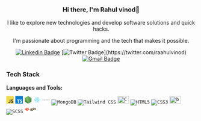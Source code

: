 <div align="center">
  <h3>Hi there, I'm Rahul vinod👋</h3>
  <p>I like to explore new technologies and develop software solutions and quick hacks.</p>
  <p>I'm passionate about programming and the tech that makes it possible.</p>

 
[![Linkedin Badge](https://img.shields.io/badge/-raahulvinod-blue?style=flat-square&logo=Linkedin&logoColor=white&link=https://www.linkedin.com/in/kunalraghav/)](https://www.linkedin.com/in/raahulvinod/) [![Twitter Badge](https://img.shields.io/badge/-@raahulvinod-1ca0f1?style=flat-square&labelColor=1ca0f1&logo=twitter&logoColor=white&link=https://twitter.com/raahulvinod_)](https://twitter.com/raahulvinod)
[![Gmail Badge](https://img.shields.io/badge/-rahulvinod135@gmail.com-c14438?style=flat-square&logo=Gmail&logoColor=white&link=mailto:rahulvinod135@gmail.com)](mailto:rahulvinod135@gmail.com)
 </div> 


### Tech Stack
**Languages and Tools:**  

<code><img height="20" src="https://raw.githubusercontent.com/github/explore/80688e429a7d4ef2fca1e82350fe8e3517d3494d/topics/javascript/javascript.png"></code>
<code><img height="20" src="https://raw.githubusercontent.com/github/explore/80688e429a7d4ef2fca1e82350fe8e3517d3494d/topics/typescript/typescript.png"></code>
<code><img height="20" src="https://raw.githubusercontent.com/github/explore/80688e429a7d4ef2fca1e82350fe8e3517d3494d/topics/nodejs/nodejs.png" alt="Node.js"></code>
<code><img height="20" src="https://raw.githubusercontent.com/github/explore/cebd63002168a05a6a642f309227eefeccd92950/topics/react/react.png" alt="React"></code>
<code><img height="20" src="https://raw.githubusercontent.com/github/explore/80688e429a7d4ef2fca1e82350fe8e3517d3494d/topics/express/express.png" alt="Express"></code>
<code><img height="20" src="https://cdn.iconscout.com/icon/free/png-256/mongodb-3-1175138.png" alt="MongoDB"></code>
<code><img height="20" src="https://seeklogo.com/images/T/tailwind-css-logo-5AD4175897-seeklogo.com.png" alt="Tailwind CSS"></code>
<code><img width="30px" height="20" src="https://raw.githubusercontent.com/jmnote/z-icons/master/svg/c.svg" title="C"></code>
<code><img height="20" src="https://img.icons8.com/color/48/000000/html-5.png" alt="HTML5"></code>
<code><img height="20" src="https://img.icons8.com/color/48/000000/css3.png" alt="CSS3"></code>
<code><img width="30px" height="20" src="https://raw.githubusercontent.com/jmnote/z-icons/master/svg/bootstrap.svg" title="bootstrap"></code>
<code><img height="20" src="https://img.icons8.com/color/48/000000/sass.png" alt="SCSS"></code>
<code><img width="30px" height="20" src="https://raw.githubusercontent.com/github/explore/80688e429a7d4ef2fca1e82350fe8e3517d3494d/topics/git/git.png" title="git"></code>





















